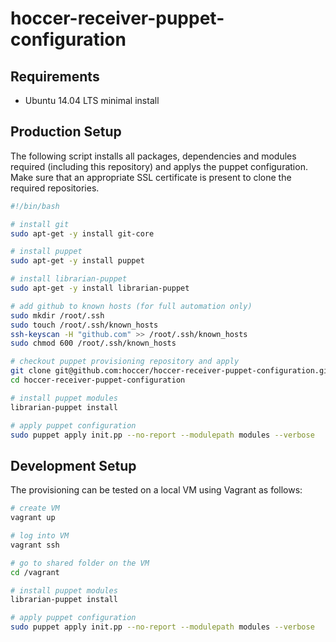 hoccer-receiver-puppet-configuration
===========================

## Requirements

* Ubuntu 14.04 LTS minimal install

## Production Setup

The following script installs all packages, dependencies and modules required (including this repository) and applys the puppet configuration. Make sure that an appropriate SSL certificate is present to clone the required repositories.

```bash
#!/bin/bash

# install git 
sudo apt-get -y install git-core

# install puppet
sudo apt-get -y install puppet

# install librarian-puppet
sudo apt-get -y install librarian-puppet

# add github to known hosts (for full automation only)
sudo mkdir /root/.ssh
sudo touch /root/.ssh/known_hosts
ssh-keyscan -H "github.com" >> /root/.ssh/known_hosts
sudo chmod 600 /root/.ssh/known_hosts

# checkout puppet provisioning repository and apply
git clone git@github.com:hoccer/hoccer-receiver-puppet-configuration.git
cd hoccer-receiver-puppet-configuration

# install puppet modules
librarian-puppet install

# apply puppet configuration
sudo puppet apply init.pp --no-report --modulepath modules --verbose

```

## Development Setup

The provisioning can be tested on a local VM using Vagrant as follows:

```bash
# create VM
vagrant up

# log into VM
vagrant ssh

# go to shared folder on the VM
cd /vagrant

# install puppet modules
librarian-puppet install

# apply puppet configuration
sudo puppet apply init.pp --no-report --modulepath modules --verbose
```
